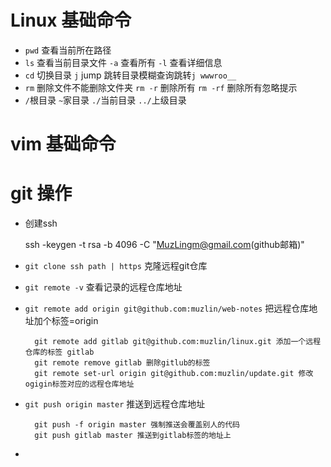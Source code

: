 # Linux 基础命令
* `pwd` 查看当前所在路径
* `ls` 查看当前目录文件 `-a` 查看所有 `-l` 查看详细信息
* `cd` 切换目录 `j` jump 跳转目录模糊查询跳转`j wwwroo__`
* `rm` 删除文件不能删除文件夹 `rm -r` 删除所有 `rm -rf` 删除所有忽略提示
* `/`根目录 `~`家目录 `./`当前目录 `../`上级目录

# vim 基础命令

# git 操作
* 创建ssh

    ssh -keygen -t rsa -b 4096 -C "MuzLingm@gmail.com(github邮箱)"

* `git clone ssh path | https` 克隆远程git仓库
* `git remote -v` 查看记录的远程仓库地址
* `git remote add origin git@github.com:muzlin/web-notes` 把远程仓库地址加个标签=origin
    
        git remote add gitlab git@github.com:muzlin/linux.git 添加一个远程仓库的标签 gitlab
        git remote remove gitlab 删除gitlub的标签
        git remote set-url origin git@github.com:muzlin/update.git 修改ogigin标签对应的远程仓库地址

* `git push origin master` 推送到远程仓库地址

        git push -f origin master 强制推送会覆盖别人的代码    
        git push gitlab master 推送到gitlab标签的地址上

* 
